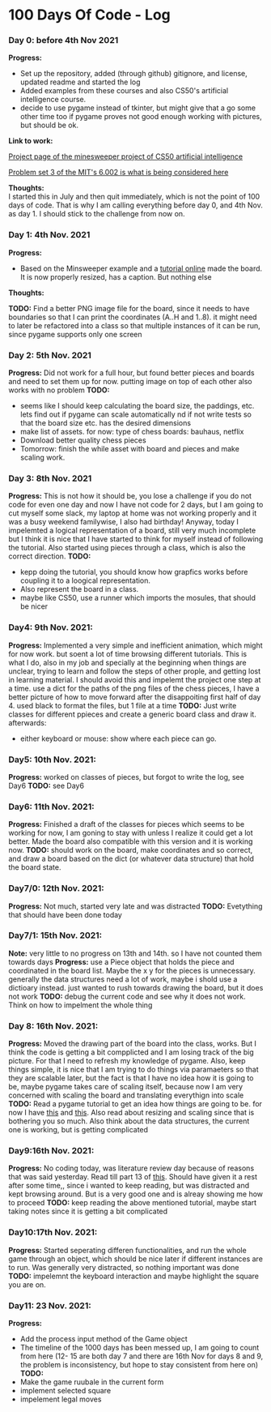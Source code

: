 # 100 Days Of Code - Log

### Day 0: before 4th Nov 2021

**Progress:** 
- Set up the repository, added (through github) gitignore, and license, updated readme and started the log
- Added examples from these courses and also CS50's artificial intelligence course.
- decide to use pygame instead of tkinter, but might give that a go some other time too if pygame proves not good enough working with pictures, but should be ok.

**Link to work:**

[Project page of the minesweeper project of CS50 artificial intelligence](https://cs50.harvard.edu/ai/2020/projects/1/minesweeper/)

[Problem set 3 of the MIT's 6.002 is what is being considered here](https://ocw.mit.edu/courses/electrical-engineering-and-computer-science/6-0002-introduction-to-computational-thinking-and-data-science-fall-2016/assignments/ٰ)

**Thoughts:**  
I started this in July and then quit immediately, which is not the point of 100 days of code. That is why I am calling everything before day 0, and 4th Nov. as day 1. I should stick to the challenge from now on.


### Day 1: 4th Nov. 2021

**Progress:** 
- Based on the Minsweeper example and a [tutorial online](https://dr0id.bitbucket.io/legacy/pygame_tutorial00.html) made the board. It is now properly resized, has a caption. But nothing else

**Thoughts:** 

**TODO:** 
Find a better PNG image file for the board, since it needs to have boundaries so that I can print the coordinates (A..H and 1..8). it might need to later be refactored into a class so that multiple instances of it can be run, since pygame supports only one screen

### Day 2: 5th Nov. 2021
**Progress:** 
Did not work for a full hour, but found better pieces and boards and need to set them up for now. putting image on top of each other also works with no problem
**TODO:**
- seems like I should keep calculating the board size, the paddings, etc. lets find out if pygame can scale automatically nd if not write tests so that the board size etc. has the desired dimensions
- make list of assets. for now: type of chess boards: bauhaus, netflix
- Download better quality chess pieces
- Tomorrow: finish the while asset with board and pieces and make scaling work.


### Day 3: 8th Nov. 2021
**Progress:**
This is not how it should be, you lose a challenge if you do not code for even one day and now I have not code for 2 days, but I am going to cut myself some slack, my laptop at home was not working properly and it was a busy weekend familywise, I also had birthday!
Anyway, today I impelemted a logical representation of a board, still very much incomplete but I think it is nice that I have started to think for myself instead of following the tutorial. Also started using pieces through a class, which is also the correct direction.
**TODO:**
- kepp doing the tutorial, you should know how grapfics works before coupling it to a loogical representation.
- Also represent the board in a class.
- maybe like CS50, use a runner which imports the mosules, that should be nicer

### Day4: 9th Nov. 2021:
**Progress:**
Implemented a very simple and inefficient animation, which might for now work. but soent a lot of time browsing different tutorials. This is what I do, also in my job and specially at the beginning when things are unclear, trying to learn and follow the steps of other prople, and getting lost in learning material. I should avoid this and impelemt the project one step at a time.
use a dict for the paths of the png files of the chess pieces, I have a better picture of how to move forward after the disappoiting first half of day 4.
used black to format the files, but 1 file at a time
**TODO:**
Just write classes for different ppieces and create a generic board class and draw it. 
afterwards:
- either keyboard or mouse: show where each piece can go.

### Day5: 10th Nov. 2021:
**Progress:**
worked on classes of pieces, but forgot to write the log, see Day6
**TODO:**
see Day6

### Day6: 11th Nov. 2021:
**Progress:**
Finished a draft of the classes for pieces which seems to be working for now, I am goning to stay with unless I realize it could get a lot better. Made the board also compatible with this version and it is working now.
**TODO:**
should work on the board, make coordinates and so correct, and draw a board based on the dict (or whatever data structure) that hold the board state.

### Day7/0: 12th Nov. 2021:
**Progress:** Not much, started very late and was distracted
**TODO:** Evetything that should have been done today

### Day7/1: 15th Nov. 2021:
**Note:**
very little to no progress on 13th and 14th. so I have not counted them towards days
**Progress:**
use a Piece object that holds the piece and coordinated in the board list. Maybe the x y for the pieces is unnecessary. generally the data structures need a lot of work, maybe i shold use a dictioary instead. just wanted to rush towards drawing the board, but it does not work
**TODO:**
debug the current code and see why it does not work. Think on how to impelment the whole thing

### Day 8: 16th Nov. 2021:
**Progress:**
Moved the drawing part of the board into the class, works. But I think the code is getting a bit compplicted and I am losing track of the big picture. For that I need to refresh my knowledge of pygame. Also, keep things simple, it is nice that I am trying to do things via paramaeters so that they are scalable later, but the fact is that I have no idea how it is going to be, maybe pygame takes care of scaling itself, because now I am very concerned with scaling the board and translating everythign into scale
**TODO:**
Read a pygame tutorial to get an idea how things are going to be. for now I have [this](https://coderslegacy.com/python/python-pygame-tutorial/) and [this](https://www.techwithtim.net/tutorials/game-development-with-python/pygame-tutorial/pygame-tutorial-movement/). Also read about resizing and scaling since that is bothering you so much. Also think about the data structures, the current one is working, but is getting complicated

### Day9:16th Nov. 2021:
**Progress:**
No coding today, was literature review day because of reasons that was said yesterday. Read till part 13 of [this](https://www.patternsgameprog.com/series/discover-python-and-patterns/). Should have given it a rest after some time,, since i wanted to keep reading, but was distracted and kept browsing around. But is a very good one and is alreay showing me how to proceed
**TODO:**
keep reading the above mentioned tutorial, maybe start taking notes since it is getting a bit complicated

### Day10:17th Nov. 2021:
**Progress:**
Started seperating differen functionalities, and run the whole game through an object, which should be nice later if different instances are to run. Was generally very distracted, so nothing important was done
**TODO:**
impelemnt the keyboard interaction and maybe highlight the square you are on.

### Day11: 23 Nov. 2021:
**Progress:**
- Add the process input method of the Game object
- The timeline of the 1000 days has been messed up, I am going to count from here (12- 15 are both day 7 and there are 16th Nov for days 8 and 9, the problem is inconsistency, but hope to  stay consistent from here on)
**TODO:**
- Make the game ruubale in the current form
- implement selected square
- impelement legal moves